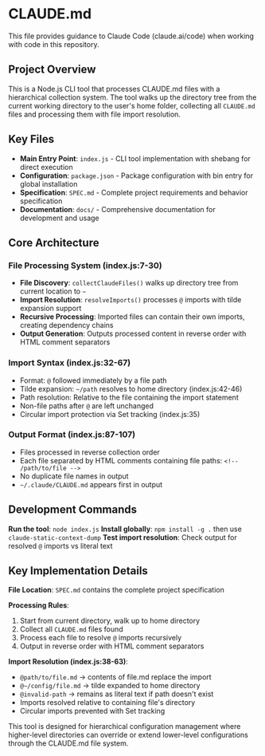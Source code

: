 # CLAUDE.md

This file provides guidance to Claude Code (claude.ai/code) when working with code in this repository.

## Project Overview

This is a Node.js CLI tool that processes CLAUDE.md files with a hierarchical collection system. The tool walks up the directory tree from the current working directory to the user's home folder, collecting all `CLAUDE.md` files and processing them with file import resolution.

## Key Files

- **Main Entry Point**: `index.js` - CLI tool implementation with shebang for direct execution
- **Configuration**: `package.json` - Package configuration with bin entry for global installation
- **Specification**: `SPEC.md` - Complete project requirements and behavior specification
- **Documentation**: `docs/` - Comprehensive documentation for development and usage

## Core Architecture

### File Processing System (index.js:7-30)
- **File Discovery**: `collectClaudeFiles()` walks up directory tree from current location to `~`
- **Import Resolution**: `resolveImports()` processes `@` imports with tilde expansion support
- **Recursive Processing**: Imported files can contain their own imports, creating dependency chains
- **Output Generation**: Outputs processed content in reverse order with HTML comment separators

### Import Syntax (index.js:32-67)
- Format: `@` followed immediately by a file path
- Tilde expansion: `~/path` resolves to home directory (index.js:42-46)
- Path resolution: Relative to the file containing the import statement
- Non-file paths after `@` are left unchanged
- Circular import protection via Set tracking (index.js:35)

### Output Format (index.js:87-107)
- Files processed in reverse collection order
- Each file separated by HTML comments containing file paths: `<!-- /path/to/file -->`
- No duplicate file names in output
- `~/.claude/CLAUDE.md` appears first in output

## Development Commands

**Run the tool**: `node index.js`
**Install globally**: `npm install -g .` then use `claude-static-context-dump`
**Test import resolution**: Check output for resolved `@` imports vs literal text

## Key Implementation Details

**File Location**: `SPEC.md` contains the complete project specification

**Processing Rules**:
1. Start from current directory, walk up to home directory
2. Collect all `CLAUDE.md` files found  
3. Process each file to resolve `@` imports recursively
4. Output in reverse order with HTML comment separators

**Import Resolution (index.js:38-63)**:
- `@path/to/file.md` → contents of file.md replace the import
- `@~/config/file.md` → tilde expanded to home directory  
- `@invalid-path` → remains as literal text if path doesn't exist
- Imports resolved relative to containing file's directory
- Circular imports prevented with Set tracking

This tool is designed for hierarchical configuration management where higher-level directories can override or extend lower-level configurations through the CLAUDE.md file system.